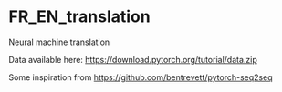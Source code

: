 # FR_EN_translation
Neural machine translation


Data available here: https://download.pytorch.org/tutorial/data.zip

Some inspiration from https://github.com/bentrevett/pytorch-seq2seq
